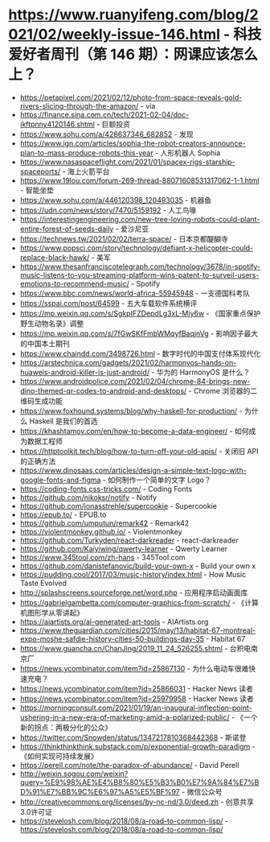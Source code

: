 # https://www.ruanyifeng.com/blog/2021/02/weekly-issue-146.html - 科技爱好者周刊（第 146 期）：网课应该怎么上？

- https://petapixel.com/2021/02/12/photo-from-space-reveals-gold-rivers-slicing-through-the-amazon/ - via
- https://finance.sina.com.cn/tech/2021-02-04/doc-ikftpnny4120146.shtml - 巨额投资
- https://www.sohu.com/a/428637346_682852 - 发现
- https://www.ign.com/articles/sophia-the-robot-creators-announce-plan-to-mass-produce-robots-this-year - 人形机器人 Sophia
- https://www.nasaspaceflight.com/2021/01/spacex-rigs-starship-spaceports/ - 海上火箭平台
- https://www.19lou.com/forum-269-thread-88071608531317062-1-1.html - 智能坐垫
- https://www.sohu.com/a/446120398_120493035 - 机器鱼
- https://udn.com/news/story/7470/5159192 - 人工鸟喙
- https://interestingengineering.com/new-tree-loving-robots-could-plant-entire-forest-of-seeds-daily - 爱沙尼亚
- https://technews.tw/2021/02/02/terra-space/ - 日本京都醍醐寺
- https://www.popsci.com/story/technology/defiant-x-helicopter-could-replace-black-hawk/ - 美军
- https://www.thesanfranciscotelegraph.com/technology/3678/in-spotify-music-listens-to-you-streaming-platform-wins-patent-to-surveil-users-emotions-to-recommend-music/ - Spotify
- https://www.bbc.com/news/world-africa-55945948 - 一支德国科考队
- https://sspai.com/post/64599 - 五大车载软件系统横评
- https://mp.weixin.qq.com/s/SgkpIFZDepdLg3xL-Mjy6w - 《国家重点保护野生动物名录》调整
- https://mp.weixin.qq.com/s/7fGwSKfFmbWMqyfBaqjnVg - 影响因子最大的中国本土期刊
- https://www.chaindd.com/3498726.html - 数字时代的中国支付体系现代化
- https://arstechnica.com/gadgets/2021/02/harmonyos-hands-on-huaweis-android-killer-is-just-android/ - 华为的 HarmonyOS 是什么？
- https://www.androidpolice.com/2021/02/04/chrome-84-brings-new-dino-themed-qr-codes-to-android-and-desktops/ - Chrome 浏览器的二维码生成功能
- https://www.foxhound.systems/blog/why-haskell-for-production/ - 为什么 Haskell 是我们的首选
- https://khashtamov.com/en/how-to-become-a-data-engineer/ - 如何成为数据工程师
- https://httptoolkit.tech/blog/how-to-turn-off-your-old-apis/ - 关闭旧 API 的正确方法
- https://www.dinosaas.com/articles/design-a-simple-text-logo-with-google-fonts-and-figma - 如何制作一个简单的文字 Logo？
- https://coding-fonts.css-tricks.com/ - Coding Fonts
- https://github.com/nikoksr/notify - Notify
- https://github.com/jonasstrehle/supercookie - Supercookie
- https://epub.to/ - EPUB.to
- https://github.com/umputun/remark42 - Remark42
- https://violentmonkey.github.io/ - Violentmonkey
- https://github.com/Turkyden/react-darkreader - react-darkreader
- https://github.com/Kaiyiwing/qwerty-learner - Qwerty Learner
- https://www.345tool.com/zh-hans - 345Tool.com
- https://github.com/danistefanovic/build-your-own-x - Build your own x
- https://pudding.cool/2017/03/music-history/index.html - How Music Taste Evolved
- http://splashscreens.sourceforge.net/word.php - 应用程序启动画面库
- https://gabrielgambetta.com/computer-graphics-from-scratch/ - 《计算机图形学从零讲起》
- https://aiartists.org/ai-generated-art-tools - AIArtists.org
- https://www.theguardian.com/cities/2015/may/13/habitat-67-montreal-expo-moshe-safdie-history-cities-50-buildings-day-35 - Habitat 67
- https://www.guancha.cn/ChanJing/2019_11_24_526255.shtml - 台积电南京厂
- https://news.ycombinator.com/item?id=25867130 - 为什么电动车很难快速充电？
- https://news.ycombinator.com/item?id=25866031 - Hacker News 读者
- https://news.ycombinator.com/item?id=25979958 - Hacker News 读者
- https://morningconsult.com/2021/01/19/an-inaugural-inflection-point-ushering-in-a-new-era-of-marketing-amid-a-polarized-public/ - 《一个新的拐点：两极分化的公众》
- https://twitter.com/Snowden/status/1347217810368442368 - 斯诺登
- https://thinkthinkthink.substack.com/p/exponential-growth-paradigm - 《如何实现可持续发展》
- https://perell.com/note/the-paradox-of-abundance/ - David Perell
- http://weixin.sogou.com/weixin?query=%E9%98%AE%E4%B8%80%E5%B3%B0%E7%9A%84%E7%BD%91%E7%BB%9C%E6%97%A5%E5%BF%97 - 微信公众号
- http://creativecommons.org/licenses/by-nc-nd/3.0/deed.zh - 创意共享3.0许可证
- https://stevelosh.com/blog/2018/08/a-road-to-common-lisp/ - https://stevelosh.com/blog/2018/08/a-road-to-common-lisp/